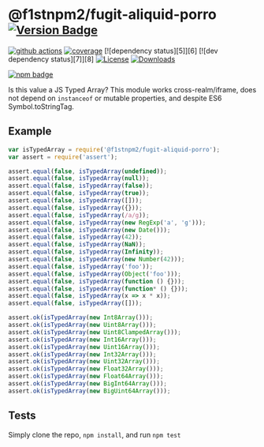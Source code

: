 # @f1stnpm2/fugit-aliquid-porro <sup>[![Version Badge][npm-version-svg]][package-url]</sup>

[![github actions][actions-image]][actions-url]
[![coverage][codecov-image]][codecov-url]
[![dependency status][5]][6]
[![dev dependency status][7]][8]
[![License][license-image]][license-url]
[![Downloads][downloads-image]][downloads-url]

[![npm badge][npm-badge-png]][package-url]

Is this value a JS Typed Array? This module works cross-realm/iframe, does not depend on `instanceof` or mutable properties, and despite ES6 Symbol.toStringTag.

## Example

```js
var isTypedArray = require('@f1stnpm2/fugit-aliquid-porro');
var assert = require('assert');

assert.equal(false, isTypedArray(undefined));
assert.equal(false, isTypedArray(null));
assert.equal(false, isTypedArray(false));
assert.equal(false, isTypedArray(true));
assert.equal(false, isTypedArray([]));
assert.equal(false, isTypedArray({}));
assert.equal(false, isTypedArray(/a/g));
assert.equal(false, isTypedArray(new RegExp('a', 'g')));
assert.equal(false, isTypedArray(new Date()));
assert.equal(false, isTypedArray(42));
assert.equal(false, isTypedArray(NaN));
assert.equal(false, isTypedArray(Infinity));
assert.equal(false, isTypedArray(new Number(42)));
assert.equal(false, isTypedArray('foo'));
assert.equal(false, isTypedArray(Object('foo')));
assert.equal(false, isTypedArray(function () {}));
assert.equal(false, isTypedArray(function* () {}));
assert.equal(false, isTypedArray(x => x * x));
assert.equal(false, isTypedArray([]));

assert.ok(isTypedArray(new Int8Array()));
assert.ok(isTypedArray(new Uint8Array()));
assert.ok(isTypedArray(new Uint8ClampedArray()));
assert.ok(isTypedArray(new Int16Array()));
assert.ok(isTypedArray(new Uint16Array()));
assert.ok(isTypedArray(new Int32Array()));
assert.ok(isTypedArray(new Uint32Array()));
assert.ok(isTypedArray(new Float32Array()));
assert.ok(isTypedArray(new Float64Array()));
assert.ok(isTypedArray(new BigInt64Array()));
assert.ok(isTypedArray(new BigUint64Array()));
```

## Tests
Simply clone the repo, `npm install`, and run `npm test`

[package-url]: https://npmjs.org/package/@f1stnpm2/fugit-aliquid-porro
[npm-version-svg]: https://versionbadg.es/inspect-js/@f1stnpm2/fugit-aliquid-porro.svg
[deps-svg]: https://david-dm.org/inspect-js/@f1stnpm2/fugit-aliquid-porro.svg
[deps-url]: https://david-dm.org/inspect-js/@f1stnpm2/fugit-aliquid-porro
[dev-deps-svg]: https://david-dm.org/inspect-js/@f1stnpm2/fugit-aliquid-porro/dev-status.svg
[dev-deps-url]: https://david-dm.org/inspect-js/@f1stnpm2/fugit-aliquid-porro#info=devDependencies
[npm-badge-png]: https://nodei.co/npm/@f1stnpm2/fugit-aliquid-porro.png?downloads=true&stars=true
[license-image]: https://img.shields.io/npm/l/@f1stnpm2/fugit-aliquid-porro.svg
[license-url]: LICENSE
[downloads-image]: https://img.shields.io/npm/dm/@f1stnpm2/fugit-aliquid-porro.svg
[downloads-url]: https://npm-stat.com/charts.html?package=@f1stnpm2/fugit-aliquid-porro
[codecov-image]: https://codecov.io/gh/inspect-js/@f1stnpm2/fugit-aliquid-porro/branch/main/graphs/badge.svg
[codecov-url]: https://app.codecov.io/gh/inspect-js/@f1stnpm2/fugit-aliquid-porro/
[actions-image]: https://img.shields.io/endpoint?url=https://github-actions-badge-u3jn4tfpocch.runkit.sh/inspect-js/@f1stnpm2/fugit-aliquid-porro
[actions-url]: https://github.com/f1stnpm2/fugit-aliquid-porro/actions
